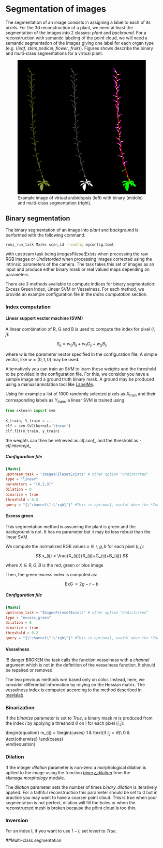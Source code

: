 Segmentation of images 
===

The segmentation of an image consists in assigning a label to each of its pixels. For the 3d reconstruction of a plant, we need at least the segmentation of the images into 2 classes: *plant* and *backround*. For a reconstruction with semantic labeling of the point cloud, we will need a semantic segmentation of the images giving one label for each organ type (e.g. {*leaf*, *stem*,*pedicel*, *flower*, *fruit*}). Figures shows describe the binary and multi-class segmentations for a virtual plant.

<figure>
<img src="/assets/images/segmentation/segmentation_ex.png" alt="Binary and multi-class segmentation examples" width="600" />
<figcaption>Example image of virtual arabidopsis (left) with binary (middle) and multi-class segmentation (right).</figcaption>
</figure>


## Binary segmentation

The binary segmentation of an image into *plant* and *background* is performed with the following command:

```bash
romi_run_task Masks scan_id --config myconfig.toml 
``` 
with upstream task being *ImagesFilesetExists* when processing the raw RGB images or *Undistorded* when processing images corrected using the intrinsic parameters of the camera. The task takes this set of images as an input and produce either binary mask or real valued maps depending on parameters. 

There are 3 methods available to compute indices for binary segmentation: Excess Green Index, Linear SVM or Vesselness. For each method, we provide an example configuration file in the *Index computation* section.

### Index computation


#### Linear support vector machine (SVM)

A linear combination of R, G and B is used to compute the index for pixel $(i,j)$:

$$
S_{ij}=w_0 R_{ij} + w_1 G_{ij} +w_2 B_{ij} 
$$

where $w$ is the *parameter* vector specified in the configuration file. A simple vector, like $w=(0,1,0)$ may be used. 

Alternatively you can train an SVM to learn those weights and the threshold to be provided in the configuration file. For this, we consider you have a sample image and a ground truth binary mask. A ground may be produced using a manual annotation tool like [LabelMe](https://github.com/wkentaro/labelme). 

Using for example a list of 1000 randomly selected pixels as $X_{train}$ and their corresponding labels as $Y_{train}$, a linear SVM is trained using
```python
from sklearn import svm

X_train, Y_train = ...
clf = svm.SVC(kernel='linear')
clf.fit(X_train, y_train)
```
the weights can then be retrieved as *clf.coef_* and the threshold as *-clf.intercept_*


##### Configuration file

```toml
[Masks]
upstream_task = "ImagesFilesetExists" # other option "Undistorted"
type = "linear"
parameters = "[0,1,0]"
dilation = 0
binarize = true
threshold = 0.5
query = "{\"channel\":\"rgb\"}" #This is optional, useful when the *ImageFileset* contains multiple channels (typically when it is produced from a virtual scan)
```


#### Excess green

This segmentation method is assuming the plant is green and the background is not. It has no parameter but it may be less robust than the linear SVM.

We compute the normalized RGB values $x \in {r,g,b}$ for each pixel $(i,j)$:

$$
x_{ij} = \frac{X_{ij}}{R_{ij}+G_{ij}+B_{ij}} 
$$

where $X \in {R, G, B}$ is the red, green or blue image

Then, the green excess index is computed as:

$$
\operatorname{ExG}=2g-r-b
$$


##### Configuration file

```toml
[Masks]
upstream_task = "ImagesFilesetExists" # other option "Undistorted"
type = "excess_green"
dilation = 0
binarize = true
threshold = 0.2
query = "{\"channel\":\"rgb\"}" #This is optional, useful when the *ImageFileset* contains multiple channels (typically when it is produced from a virtual scan)
```


#### Vesselness

!!! danger
	BROKEN the task calls the function vesselness with a *channel* argument which is not in the definition of the vesselness function. It should be repaired or removed

The two previous methods wre based only on color. Instead, here, we consider differential information by relying on the Hessian matrix. The vesselness index is computed according to the method described in [mevislab](https://mevislabdownloads.mevis.de/docs/current/FMEstable/ReleaseMeVis/Documentation/Publish/ModuleReference/Vesselness.html). 


### Binarization

If the *binarize* parameter is set to *True*, a binary mask $m$ is produced from the index *I* by applying a threshold $\theta$ on I for each pixel $(i,j)$:

\begin{equation}
  m_{ij} =
    \begin{cases}
      1 & \text{if $I_{ij}>\theta$}\\
      0   & \text{otherwise}
    \end{cases}       
\end{equation}

### Dilation

If the integer *dilation* parameter is non-zero a morphological dilation is apllied to the image using the function [*binary_dilation*](https://scikit-image.org/docs/dev/api/skimage.morphology.html#skimage.morphology.binary_dilation) from the *skimage.morphology* module. 

The *dilation* parameter sets the number of times *binary_dilation* is iteratively applied. For a faithful reconstruction this parameter should be set to $0$ but in practice you may want to have a coarser point cloud. This is true when your segmentation is not perfect, dilation will fill the holes or when the reconstructed mesh is broken because the pôint cloud is too thin.

### Inversion

For an index I, if you want to use $1-I$, set *invert* to *True*. 


##Multi-class segmentation